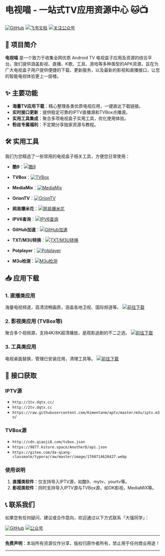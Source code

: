 # 电视喵 - 一站式TV应用资源中心 🐱📺

[![GitHub](https://img.shields.io/badge/GitHub-大强同学-181717?logo=github)](https://github.com/dqtx760)
[![飞书文档](https://img.shields.io/badge/知识库-教程合集-00A1E9?logo=feishu)](https://xodnytdcaw.feishu.cn/wiki/BtjSwIjMuiISo7kNFiQcMMXcnKc)
[![关注公众号](https://img.shields.io/badge/公众号-大强同学-07C160?logo=wechat)](https://gitee.com/da-qiang-classmate/typora/raw/master/image/687df59c-f85e-4a5f-ab35-cf86112e87fd.webp) <!-- 假设这是公众号二维码链接 -->

## 🚀 项目简介

**电视喵** 是一个致力于收集全网优质 Android TV 电视盒子应用及资源的综合平台。我们提供涵盖影视、直播、K歌、工具、游戏等多种类型的APK资源，旨在为广大电视盒子用户提供便捷的下载、更新服务，以及最新的影视和直播接口，让您的智能电视体验更上一层楼。

## ✨ 主要功能

-   **海量TV应用下载**：精心整理各类优质电视应用，一键直达下载链接。
-   **实时接口更新**：提供稳定可靠的IPTV直播源和TVBox点播源。
-   **实用工具集成**：聚合多项电视盒子实用工具，优化使用体验。
-   **粉丝专属福利**：不定期分享独家资源与教程。

## 🛠️ 实用工具

我们为您精选了一些常用的电视盒子相关工具，方便您日常使用：

-   **酷9**：[![酷9](https://img.shields.io/badge/-酷9-blueviolet)](https://pan.xunlei.com/x/VOc19v6j083vscOuJTHMotXXA1?pwd=prgs#)
-   **TVBox**：[![TVBox](https://img.shields.io/badge/-TVBox-blueviolet)](https://www.kdocs.cn/l/cbqzlC3waPFX)
-   **MediaMix**：[![MediaMix](https://img.shields.io/badge/-MediaMix-blueviolet)](https://pan.xunlei.com/x/VOc1AxykD5hgSXcta4ZSCFMNA1?pwd=be8u#)
-   **OrionTV**：[![OrionTV](https://img.shields.io/badge/-OrionTV-blueviolet)](https://github.com/orion-lib/OrionTV/releases)
-   **网易爆米花**：[![网易爆米花](https://img.shields.io/badge/-网易爆米花-red)](https://bmh.163.com/)
-   **IPV6查询**：[![IPV6查询](https://img.shields.io/badge/-IPV6查询-lightgrey)](https://ipconfig.com/zh)
-   **GitHub加速**：[![GitHub加速](https://img.shields.io/badge/-GitHub加速-orange)](https://proxy.pipers.cn/)
-   **TXT/M3U转换**：[![TXT/M3U转换](https://img.shields.io/badge/-TXT%2FM3U转换-yellowgreen)](https://www.qiushui.vip/gj/zh.html)

-   **Potplayer**：[![Potplayer](https://img.shields.io/badge/-Potplayer-lightgreen)](https://www.kdocs.cn/l/clmJIYpDA4mH)

-   **M3u检测**：[![M3u检测](https://img.shields.io/badge/-M3u检测-darkgreen)](https://pan.xunlei.com/s/VObOEh5aX766n2zOEttkN1oPA1?pwd=t6ku#)

## 📥 应用下载

### 1. 直播类应用

海量电视频道，高清流畅画质，涵盖各地卫视、国际频道等。
[![前往下载](https://img.shields.io/badge/-前往下载-informational)](https://pan.xunlei.com/x/VOc03g4SRNe1cv1Q-k6u7G2lA1?pwd=mt63#)

### 2. 影视类应用 (TVBox等)

聚合多个视频源，支持4K/8K超清播放，是观影追剧的不二之选。
[![前往下载](https://img.shields.io/badge/-前往下载-informational)](https://pan.xunlei.com/x/VOc03mdrabEobKGnIwPCUvREA1?pwd=2ku6#)

### 3. 工具类应用

电视桌面替换，管理已安装应用，清理工具等。
[![前往下载](https://img.shields.io/badge/-前往下载-informational)](https://pan.xunlei.com/x/VOc03sJogWROkrLSr6DyApFrA1?pwd=nmsb#)

## 🔗 接口获取

### IPTV源

-   `http://1tv.dqtx.cc/`
-   `http://2tv.dqtx.cc`
-   `https://raw.githubusercontent.com/Kimentanm/aptv/master/m3u/iptv.m3u/`

### TVBox源

-   `http://cdn.qiaoji8.com/tvbox.json`
-   `https://9877.kstore.space/AnotherD/api.json`
-   `https://gitee.com/da-qiang-classmate/typora/raw/master/image/1760714628427.webp`

### 使用说明

1.  **直播类软件**：仅支持导入IPTV源，如酷9、mytv、yourtv等。
2.  **影视类软件**：同时支持导入IPTV源与TVBox源，如OK影视，MediaMiX等。

## 📞 联系我们

如果您有任何疑问、建议或合作意向，欢迎通过以下方式联系「大强同学」：

[![GitHub](https://img.shields.io/badge/GitHub-dqtx760-181717?logo=github)](https://github.com/dqtx760)
[![公众号](https://img.shields.io/badge/微信公众号-大强同学-07C160?logo=wechat)](https://gitee.com/da-qiang-classmate/typora/raw/master/image/687df59c-f85e-4a5f-ab35-cf86112e87fd.webp) <!-- 假设这是公众号二维码链接 -->

---

**免费声明**：本站所有资源仅作分享，版权归原作者所有，禁止用于任何商业用途！

---
